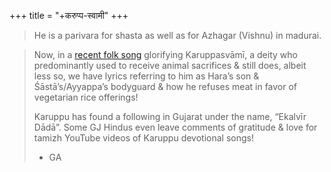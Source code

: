+++
title = "+करुप्प-स्वामी"
+++

> He is a parivara for shasta as well as for Azhagar (Vishnu) in madurai.

> Now, in a [recent folk song](https://youtu.be/oiaiwEld63A) glorifying Karuppasvāmī, a deity who predominantly used to receive animal sacrifices & still does, albeit less so, we have lyrics referring to him as Hara’s son & Śāstā’s/Ayyappa’s bodyguard & how he refuses meat in favor of vegetarian rice offerings! 
> 
> Karuppu has found a following in Gujarat under the name, “Ekalvīr Dādā”. Some GJ Hindus even leave comments of gratitude & love for tamizh YouTube videos of Karuppu devotional songs!
> 
> - GA
